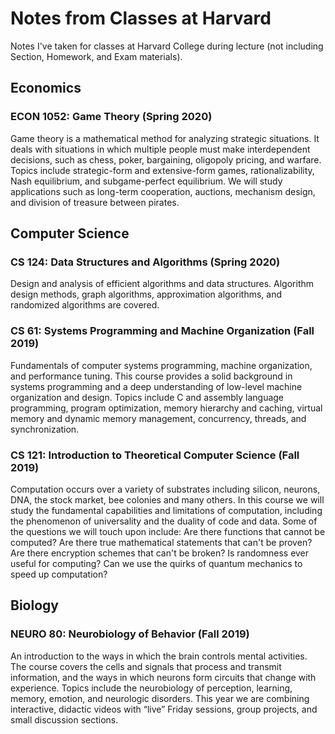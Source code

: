 # Notes from Classes at Harvard
Notes I've taken for classes at Harvard College during lecture (not including Section, Homework, and Exam materials).

## Economics
### ECON 1052: Game Theory (Spring 2020)
Game theory is a mathematical method for analyzing strategic situations.  It deals with situations in which multiple people must make interdependent decisions, such as chess, poker, bargaining, oligopoly pricing, and warfare.  Topics include strategic-form and extensive-form games, rationalizability, Nash equilibrium, and subgame-perfect equilibrium.  We will study applications such as long-term cooperation, auctions, mechanism design, and division of treasure between pirates.

## Computer Science 
### CS 124: Data Structures and Algorithms (Spring 2020)
Design and analysis of efficient algorithms and data structures. Algorithm design methods, graph algorithms, approximation algorithms, and randomized algorithms are covered.

### CS 61: Systems Programming and Machine Organization (Fall 2019)
Fundamentals of computer systems programming, machine organization, and performance tuning. This course provides a solid background in systems programming and a deep understanding of low-level machine organization and design. Topics include C and assembly language programming, program optimization, memory hierarchy and caching, virtual memory and dynamic memory management, concurrency, threads, and synchronization.

### CS 121: Introduction to Theoretical Computer Science (Fall 2019)
Computation occurs over a variety of substrates including silicon, neurons, DNA, the stock market, bee colonies and many others. In this course we will study the fundamental capabilities and limitations of computation, including the phenomenon of universality and the duality of code and data. Some of the questions we will touch upon include: Are there functions that cannot be computed? Are there true mathematical statements that can't be proven? Are there encryption schemes that can't be broken? Is randomness ever useful for computing? Can we use the quirks of quantum mechanics to speed up computation?

## Biology
### NEURO 80: Neurobiology of Behavior (Fall 2019)
An introduction to the ways in which the brain controls mental activities. The course covers the cells and signals that process and transmit information, and the ways in which neurons form circuits that change with experience. Topics include the neurobiology of perception, learning, memory, emotion, and neurologic disorders. This year we are combining interactive, didactic videos with “live” Friday sessions, group projects, and small discussion sections.

